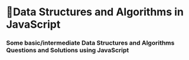 # 🐶Data Structures and Algorithms in JavaScript

### Some basic/intermediate Data Structures and Algorithms Questions and Solutions using JavaScript
